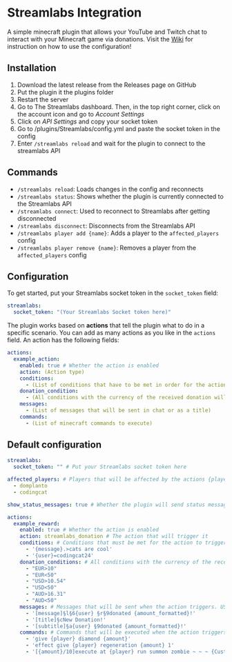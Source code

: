 # Streamlabs Integration
A simple minecraft plugin that allows your YouTube and Twitch chat to interact with your Minecraft game via donations.
Visit the [Wiki](https://github.com/Domplanto/StreamLabsPlugin/wiki) for instruction on how to use the configuration!

## Installation
1. Download the latest release from the Releases page on GitHub
2. Put the plugin it the plugins folder
3. Restart the server
4. Go to The Streamlabs dashboard. Then, in the top right corner, click on the account icon and go to *Account Settings*
5. Click on *API Settings* and copy your socket token
6. Go to /plugins/Streamlabs/config.yml and paste the socket token in the config
7. Enter `/streamlabs reload` and wait for the plugin to connect to the streamlabs API

## Commands
- `/streamlabs reload`: Loads changes in the config and reconnects
- `/streamlabs status`: Shows whether the plugin is currently connected to the Streamlabs API
- `/streamlabs connect`: Used to reconnect to Streamlabs after getting disconnected
- `/streamlabs disconnect`: Disconnects from the Streamlabs API
- `/streamlabs player add {name}`: Adds a player to the `affected_players` config
- `/streamlabs player remove {name}`: Removes a player from the `affected_players` config

## Configuration
To get started, put your Streamlabs socket token in the `socket_token` field:
```yaml
streamlabs:
  socket_token: "(Your Streamlabs Socket token here)"
```

The plugin works based on **actions** that tell the plugin what to do in a specific scenario.
You can add as many actions as you like in the `actions` field. An action has the following fields:
```yaml
actions:
  example_action:
    enabled: true # Whether the action is enabled
    action: (Action type)
    conditions:
      - (List of conditions that have to be met in order for the action to execute)
    donation_condition:
      - (All conditions with the currency of the received donation will be checked, this will be ignored if the event is not a donation)
    messages:
      - (List of messages that will be sent in chat or as a title)
    commands:
      - (List of minecraft commands to execute)
```

## Default configuration
```yaml
streamlabs:
  socket_token: "" # Put your Streamlabs socket token here

affected_players: # Players that will be affected by the actions {player}
  - domplanto
  - codingcat

show_status_messages: true # Whether the plugin will send status messages in chat (for example "Successfully connected to Streamlabs")

actions:
  example_reward:
    enabled: true # Whether the action is enabled
    action: streamlabs_donation # The action that will trigger it
    conditions: # Conditions that must be met for the action to trigger
      - '{message}.>cats are cool'
      - '{user}=codingcat24'
    donation_conditions: # All conditions with the currency of the received donation will be checked (this will not be checked if the event is not a donation)
      - "EUR>10"
      - "EUR<50"
      - "USD>10.54"
      - "USD<50"
      - "AUD>16.31"
      - "AUD<50"
    messages: # Messages that will be sent when the action triggers. USE § FOR COLOR CODES, NOT &!
      - '[message]§l§6{user} §r§9donated {amount_formatted}!'
      - '[title]§cNew Donation!'
      - '[subtitle]§a{user} §9donated {amount_formatted}!'
    commands: # Commands that will be executed when the action triggers. for ' do ''.
      - 'give {player} diamond {amount}'
      - 'effect give {player} regeneration {amount} 1'
      - '[{amount}/10]execute at {player} run summon zombie ~ ~ ~ {CustomName:''[{"text":"{user}"}]''}' # [{amount}/10] will be replaced with the amount divided by 10
```


